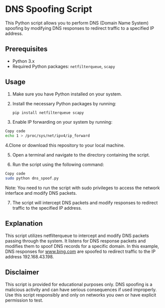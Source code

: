 # DNS Spoofing Script

This Python script allows you to perform DNS (Domain Name System) spoofing by modifying DNS responses to redirect traffic to a specified IP address.

## Prerequisites

- Python 3.x
- Required Python packages: `netfilterqueue`, `scapy`

## Usage

1. Make sure you have Python installed on your system.
2. Install the necessary Python packages by running:

   ```bash
   pip install netfilterqueue scapy
3. Enable IP forwarding on your system by running:

  ```bash
  Copy code
  echo 1 > /proc/sys/net/ipv4/ip_forward
```
4.Clone or download this repository to your local machine.

5. Open a terminal and navigate to the directory containing the script.

6. Run the script using the following command:

  ```bash
  Copy code
  sudo python dns_spoof.py
```
Note: You need to run the script with sudo privileges to access the network interface and modify DNS packets.

7. The script will intercept DNS packets and modify responses to redirect traffic to the specified IP address.

## Explanation
This script utilizes netfilterqueue to intercept and modify DNS packets passing through the system. It listens for DNS response packets and modifies them to spoof DNS records for a specific domain. In this example, DNS responses for www.bing.com are spoofed to redirect traffic to the IP address 192.168.43.198.

## Disclaimer
This script is provided for educational purposes only. DNS spoofing is a malicious activity and can have serious consequences if used improperly. Use this script responsibly and only on networks you own or have explicit permission to test.
